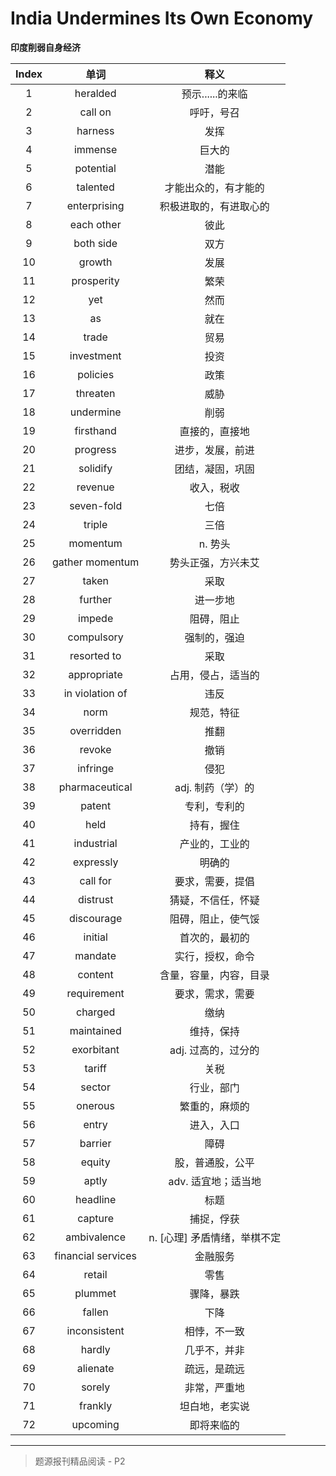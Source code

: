 # India Undermines Its Own Economy

**印度削弱自身经济**

| Index |        单词        |             释义             |
| :---: | :----------------: | :--------------------------: |
|   1   |      heralded      |       预示......的来临       |
|   2   |      call on       |          呼吁，号召          |
|   3   |      harness       |             发挥             |
|   4   |      immense       |            巨大的            |
|   5   |     potential      |             潜能             |
|   6   |      talented      |     才能出众的，有才能的     |
|   7   |    enterprising    |    积极进取的，有进取心的    |
|   8   |     each other     |             彼此             |
|   9   |     both side      |             双方             |
|  10   |       growth       |             发展             |
|  11   |     prosperity     |             繁荣             |
|  12   |        yet         |             然而             |
|  13   |         as         |             就在             |
|  14   |       trade        |             贸易             |
|  15   |     investment     |             投资             |
|  16   |      policies      |             政策             |
|  17   |      threaten      |             威胁             |
|  18   |     undermine      |             削弱             |
|  19   |     firsthand      |        直接的，直接地        |
|  20   |      progress      |       进步，发展，前进       |
|  21   |      solidify      |       团结，凝固，巩固       |
|  22   |      revenue       |          收入，税收          |
|  23   |     seven-fold     |             七倍             |
|  24   |       triple       |             三倍             |
|  25   |      momentum      |           n. 势头            |
|  26   |  gather momentum   |      势头正强，方兴未艾      |
|  27   |       taken        |             采取             |
|  28   |      further       |           进一步地           |
|  29   |       impede       |          阻碍，阻止          |
|  30   |     compulsory     |         强制的，强迫         |
|  31   |    resorted to     |             采取             |
|  32   |    appropriate     |      占用，侵占，适当的      |
|  33   |  in violation of   |             违反             |
|  34   |        norm        |          规范，特征          |
|  35   |     overridden     |             推翻             |
|  36   |       revoke       |             撤销             |
|  37   |      infringe      |             侵犯             |
|  38   |   pharmaceutical   |      adj. 制药（学）的       |
|  39   |       patent       |         专利，专利的         |
|  40   |        held        |          持有，握住          |
|  41   |     industrial     |        产业的，工业的        |
|  42   |     expressly      |            明确的            |
|  43   |      call for      |       要求，需要，提倡       |
|  44   |      distrust      |      猜疑，不信任，怀疑      |
|  45   |     discourage     |      阻碍，阻止，使气馁      |
|  46   |      initial       |        首次的，最初的        |
|  47   |      mandate       |       实行，授权，命令       |
|  48   |      content       |    含量，容量，内容，目录    |
|  49   |    requirement     |       要求，需求，需要       |
|  50   |      charged       |             缴纳             |
|  51   |     maintained     |          维持，保持          |
|  52   |     exorbitant     |     adj. 过高的，过分的      |
|  53   |       tariff       |             关税             |
|  54   |       sector       |          行业，部门          |
|  55   |      onerous       |        繁重的，麻烦的        |
|  56   |       entry        |          进入，入口          |
|  57   |      barrier       |             障碍             |
|  58   |       equity       |       股，普通股，公平       |
|  59   |       aptly        |     adv. 适宜地；适当地      |
|  60   |      headline      |             标题             |
|  61   |      capture       |          捕捉，俘获          |
|  62   |    ambivalence     | n. [心理] 矛盾情绪，举棋不定 |
|  63   | financial services |           金融服务           |
|  64   |       retail       |             零售             |
|  65   |      plummet       |          骤降，暴跌          |
|  66   |       fallen       |             下降             |
|  67   |    inconsistent    |         相悖，不一致         |
|  68   |       hardly       |         几乎不，并非         |
|  69   |      alienate      |         疏远，是疏远         |
|  70   |       sorely       |         非常，严重地         |
|  71   |      frankly       |        坦白地，老实说        |
|  72   |      upcoming      |          即将来临的          |

------

> 题源报刊精品阅读 - P2